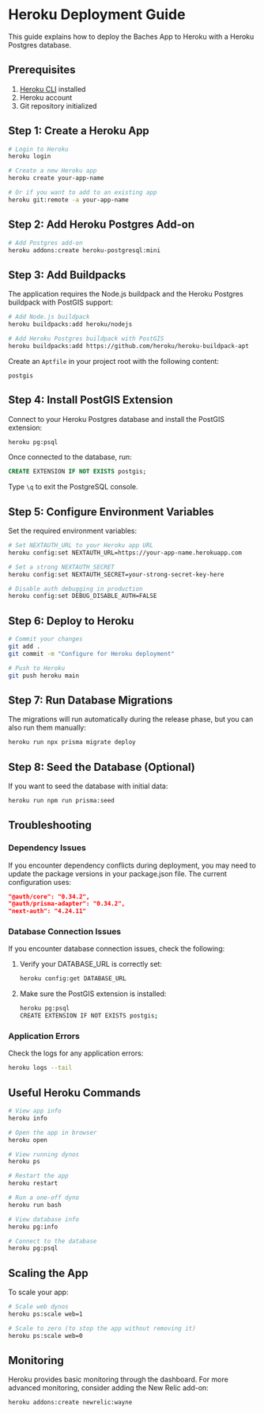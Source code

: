 # Heroku Deployment Guide

This guide explains how to deploy the Baches App to Heroku with a Heroku Postgres database.

## Prerequisites

1. [Heroku CLI](https://devcenter.heroku.com/articles/heroku-cli) installed
2. Heroku account
3. Git repository initialized

## Step 1: Create a Heroku App

```bash
# Login to Heroku
heroku login

# Create a new Heroku app
heroku create your-app-name

# Or if you want to add to an existing app
heroku git:remote -a your-app-name
```

## Step 2: Add Heroku Postgres Add-on

```bash
# Add Postgres add-on
heroku addons:create heroku-postgresql:mini
```

## Step 3: Add Buildpacks

The application requires the Node.js buildpack and the Heroku Postgres buildpack with PostGIS support:

```bash
# Add Node.js buildpack
heroku buildpacks:add heroku/nodejs

# Add Heroku Postgres buildpack with PostGIS
heroku buildpacks:add https://github.com/heroku/heroku-buildpack-apt
```

Create an `Aptfile` in your project root with the following content:

```
postgis
```

## Step 4: Install PostGIS Extension

Connect to your Heroku Postgres database and install the PostGIS extension:

```bash
heroku pg:psql
```

Once connected to the database, run:

```sql
CREATE EXTENSION IF NOT EXISTS postgis;
```

Type `\q` to exit the PostgreSQL console.

## Step 5: Configure Environment Variables

Set the required environment variables:

```bash
# Set NEXTAUTH_URL to your Heroku app URL
heroku config:set NEXTAUTH_URL=https://your-app-name.herokuapp.com

# Set a strong NEXTAUTH_SECRET
heroku config:set NEXTAUTH_SECRET=your-strong-secret-key-here

# Disable auth debugging in production
heroku config:set DEBUG_DISABLE_AUTH=FALSE
```

## Step 6: Deploy to Heroku

```bash
# Commit your changes
git add .
git commit -m "Configure for Heroku deployment"

# Push to Heroku
git push heroku main
```

## Step 7: Run Database Migrations

The migrations will run automatically during the release phase, but you can also run them manually:

```bash
heroku run npx prisma migrate deploy
```

## Step 8: Seed the Database (Optional)

If you want to seed the database with initial data:

```bash
heroku run npm run prisma:seed
```

## Troubleshooting

### Dependency Issues

If you encounter dependency conflicts during deployment, you may need to update the package versions in your package.json file. The current configuration uses:

```json
"@auth/core": "0.34.2",
"@auth/prisma-adapter": "0.34.2",
"next-auth": "4.24.11"
```

### Database Connection Issues

If you encounter database connection issues, check the following:

1. Verify your DATABASE_URL is correctly set:

   ```bash
   heroku config:get DATABASE_URL
   ```

2. Make sure the PostGIS extension is installed:
   ```bash
   heroku pg:psql
   CREATE EXTENSION IF NOT EXISTS postgis;
   ```

### Application Errors

Check the logs for any application errors:

```bash
heroku logs --tail
```

## Useful Heroku Commands

```bash
# View app info
heroku info

# Open the app in browser
heroku open

# View running dynos
heroku ps

# Restart the app
heroku restart

# Run a one-off dyno
heroku run bash

# View database info
heroku pg:info

# Connect to the database
heroku pg:psql
```

## Scaling the App

To scale your app:

```bash
# Scale web dynos
heroku ps:scale web=1

# Scale to zero (to stop the app without removing it)
heroku ps:scale web=0
```

## Monitoring

Heroku provides basic monitoring through the dashboard. For more advanced monitoring, consider adding the New Relic add-on:

```bash
heroku addons:create newrelic:wayne
```
